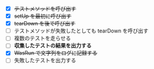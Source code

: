 - [x] ~~テストメソッドを呼び出す~~
- [x] ~~setUp を最初に呼び出す~~
- [x] ~~tearDown を後で呼び出す~~
- [ ] テストメソッドが失敗したとしても tearDown を呼び出す
- [ ] 複数のテストを走らせる
- [ ] **収集したテストの結果を出力する**
- [x] ~~WasRun で文字列をログに記録する~~
- [ ] 失敗したテストを出力する